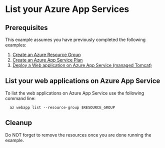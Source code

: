 
# List your Azure App Services

## Prerequisites

This example assumes you have previously completed the following examples:

1. [Create an Azure Resource Group](../../group/create/)
1. [Create an Azure App Service Plan](../../appserviceplan-create/README.md)
1. [Deploy a Web application on Azure App Service (managed Tomcat)](../tomcat-helloworld/)

## List your web applications on Azure App Service

To list the web applications on Azure App Service use the following command line:

```shell
  az webapp list --resource-group $RESOURCE_GROUP
```

## Cleanup

Do NOT forget to remove the resources once you are done running the example.
